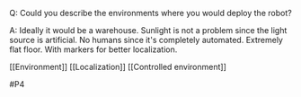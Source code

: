 Q: Could you describe the environments where you would deploy the robot?

A: Ideally it would be a warehouse. Sunlight is not a problem since the light source is artificial. No humans since it's completely automated. Extremely flat floor. With markers for better localization.

[[Environment]]
[[Localization]]
[[Controlled environment]]

#P4 